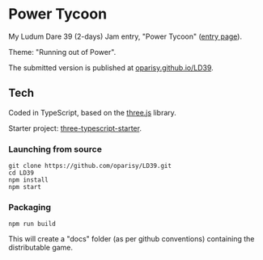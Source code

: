 # Power Tycoon

My Ludum Dare 39 (2-days) Jam entry, "Power Tycoon" ([entry page](https://ldjam.com/events/ludum-dare/39/$45406)).

Theme: "Running out of Power".

The submitted version is published at [oparisy.github.io/LD39](http://oparisy.github.io/LD39/).

## Tech

Coded in TypeScript, based on the [three.js](https://threejs.org/) library.

Starter project: [three-typescript-starter](https://github.com/pinqy520/three-typescript-starter).

### Launching from source

```shell
git clone https://github.com/oparisy/LD39.git
cd LD39
npm install
npm start
```

### Packaging

```shell
npm run build
```

This will create a "docs" folder (as per github conventions) containing the distributable game.
